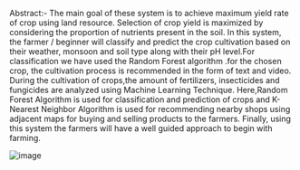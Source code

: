 Abstract:-
       The main goal of these system is to achieve maximum yield rate of crop using land resource.
Selection of crop yield is maximized by considering the proportion of nutrients present in the soil. In
this system, the farmer / beginner will classify and predict the crop cultivation based on their weather,
monsoon and soil type along with their pH level.For classification we have used the Random Forest
algorithm .for the chosen crop, the cultivation process is recommended in the form of text and video.
During the cultivation of crops,the amount of fertilizers, insecticides and fungicides are analyzed
using Machine Learning Technique. Here,Random Forest Algorithm is used for classification and
prediction of crops and K-Nearest Neighbor Algorithm is used for recommending nearby shops using
adjacent maps for buying and selling products to the farmers. Finally, using this system the farmers
will have a well guided approach to begin with farming.

![image](https://user-images.githubusercontent.com/68458509/128523019-1743e6e2-4be0-4b28-ac21-14edf77bcd50.png)



